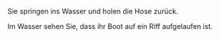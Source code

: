 Sie springen ins Wasser und holen die Hose zurück.

Im Wasser sehen Sie, dass ihr Boot auf ein Riff aufgelaufen ist.
